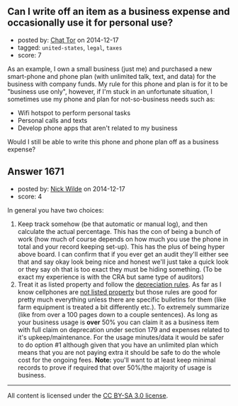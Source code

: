 ## Can I write off an item as a business expense and occasionally use it for personal use?

- posted by: [Chat Tor](https://stackexchange.com/users/2071732/chat-tor) on 2014-12-17
- tagged: `united-states`, `legal`, `taxes`
- score: 7

As an example, I own a small business (just me) and purchased a new smart-phone and phone plan (with unlimited talk, text, and data) for the business with company funds. My rule for this phone and plan is for it to be "business use only", however, if I'm stuck in an unfortunate situation, I sometimes use my phone and plan for not-so-business needs such as:

 * Wifi hotspot to perform personal tasks
 * Personal calls and texts
 * Develop phone apps that aren't related to my business

Would I still be able to write this phone and phone plan off as a business expense?


## Answer 1671

- posted by: [Nick Wilde](https://stackexchange.com/users/454046/nick-wilde) on 2014-12-17
- score: 4

<p>In general you have two choices:</p>

<ol>
<li>Keep track somehow (be that automatic or manual log), and then calculate the actual percentage. This has the con of being a bunch of work (how much of course depends on how much you use the phone in total and your record keeping set-up). This has the plus of being hyper above board. I can confirm that if you ever get an audit they'll either see that and say okay look being nice and honest we'll just take a quick look or they say oh that is too exact they must be hiding something. (To be exact my experience is with the CRA but same type of auditors)</li>
<li>Treat it as listed property and follow the <a href="http://www.irs.gov/pub/irs-pdf/p946.pdf" rel="nofollow">depreciation rules</a>. As far as I know cellphones are <a href="http://www.irs.gov/uac/IRS-Issues-Guidance-on-Tax-Treatment-of-Cell-Phones;-Provides-Small-Business-Recordkeeping-Relief" rel="nofollow">not listed property</a> but those rules are good for pretty much everything unless there are specific bulletins for them (like farm equipment is treated a bit differently etc.). To extremely summarize (like from over a 100 pages down to a couple sentences). As long as your business usage is <strong>over</strong> 50% you can claim it as a business item with full claim on deprecation under section 179 and expenses related to it's upkeep/maintenance. For the usage minutes/data it would be safer to do option #1 although given that you have an unlimited plan which means that you are not paying extra it should be safe to do the whole cost for the ongoing fees. <strong>Note:</strong> you'll want to at least keep minimal records to prove if required that over 50%/the majority of usage is business.</li>
</ol>




---

All content is licensed under the [CC BY-SA 3.0 license](https://creativecommons.org/licenses/by-sa/3.0/).
